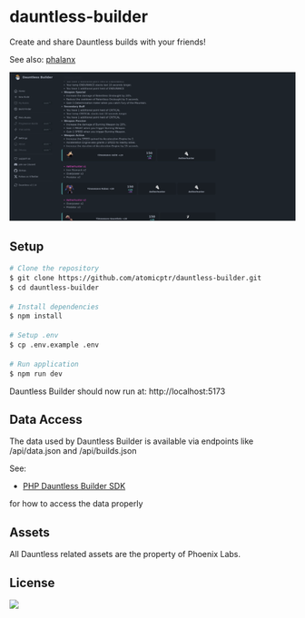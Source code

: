 # dauntless-builder

Create and share Dauntless builds with your friends!

See also: [phalanx](https://github.com/atomicptr/phalanx)

![Screenshot](.github/screenshot.png)

## Setup

```bash
# Clone the repository
$ git clone https://github.com/atomicptr/dauntless-builder.git
$ cd dauntless-builder

# Install dependencies
$ npm install

# Setup .env
$ cp .env.example .env

# Run application
$ npm run dev
```

Dauntless Builder should now run at: http://localhost:5173

## Data Access

The data used by Dauntless Builder is available via endpoints like /api/data.json and /api/builds.json

See:

- [PHP Dauntless Builder SDK](https://github.com/atomicptr/php-dauntless-builder-sdk)

for how to access the data properly

## Assets

All Dauntless related assets are the property of Phoenix Labs.

## License

[![](https://www.gnu.org/graphics/agplv3-155x51.png)](<https://tldrlegal.com/license/gnu-affero-general-public-license-v3-(agpl-3.0)>)
